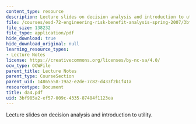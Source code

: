 ```yaml
---
content_type: resource
description: Lecture slides on decision analysis and introduction to utility.
file: /courses/esd-72-engineering-risk-benefit-analysis-spring-2007/3bf985a2ef57009c433587484f1123ea_da4.pdf
file_size: 138232
file_type: application/pdf
hide_download: true
hide_download_original: null
learning_resource_types:
- Lecture Notes
license: https://creativecommons.org/licenses/by-nc-sa/4.0/
ocw_type: OCWFile
parent_title: Lecture Notes
parent_type: CourseSection
parent_uid: 14865558-19a2-e2de-7c82-d433f2b1f41a
resourcetype: Document
title: da4.pdf
uid: 3bf985a2-ef57-009c-4335-87484f1123ea
---
```

Lecture slides on decision analysis and introduction to utility.